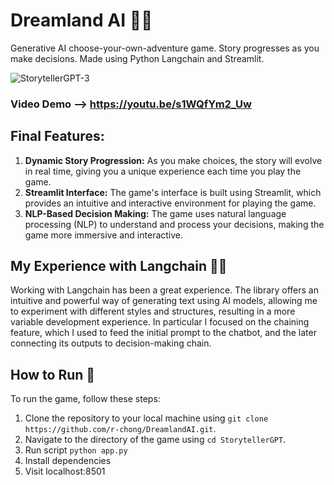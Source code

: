 # Dreamland AI 🏰🌈
Generative AI choose-your-own-adventure game. Story progresses as you make decisions. Made using Python Langchain and Streamlit.

![StorytellerGPT-3](https://github.com/r-chong/DreamlandAI/assets/75395781/b7b97dce-b1ae-46d9-84f2-13e26bc79839)


### Video Demo --> https://youtu.be/s1WQfYm2_Uw

## Final Features:
1. **Dynamic Story Progression:** As you make choices, the story will evolve in real time, giving you a unique experience each time you play the game.
2. **Streamlit Interface:** The game's interface is built using Streamlit, which provides an intuitive and interactive environment for playing the game.
3. **NLP-Based Decision Making:** The game uses natural language processing (NLP) to understand and process your decisions, making the game more immersive and interactive.

## My Experience with Langchain 🦜️🔗
Working with Langchain has been a great experience. The library offers an intuitive and powerful way of generating text using AI models, allowing me to experiment with different styles and structures, resulting in a more variable development experience. In particular I focused on the chaining feature, which I used to feed the initial prompt to the chatbot, and the later connecting its outputs to decision-making chain.

## How to Run 🏃
To run the game, follow these steps:

1. Clone the repository to your local machine using `git clone https://github.com/r-chong/DreamlandAI.git`.
2. Navigate to the directory of the game using `cd StorytellerGPT`.
4. Run script `python app.py`
5. Install dependencies
6. Visit localhost:8501
